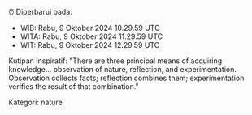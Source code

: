 ⏰ Diperbarui pada:
- WIB: Rabu, 9 Oktober 2024 10.29.59 UTC
- WITA: Rabu, 9 Oktober 2024 11.29.59 UTC
- WIT: Rabu, 9 Oktober 2024 12.29.59 UTC

Kutipan Inspiratif:
"There are three principal means of acquiring knowledge... observation of nature, reflection, and experimentation. Observation collects facts; reflection combines them; experimentation verifies the result of that combination."


Kategori: nature

